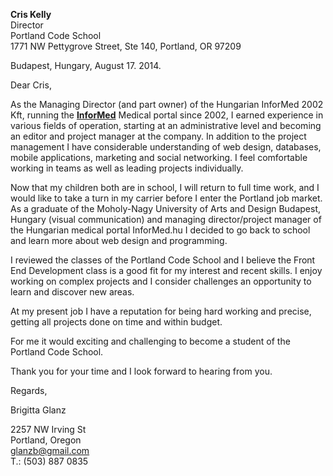 **Cris Kelly**  
Director  
Portland Code School  
1771 NW Pettygrove Street, Ste 140, Portland, OR 97209
 
Budapest, Hungary, August 17. 2014.
 
Dear Cris,
 
As the Managing Director (and part owner) of the Hungarian InforMed 2002 Kft, running the [**InforMed**](www.informed.hu) Medical portal since 2002, I earned experience in various fields of operation, starting at an administrative level and becoming an editor and project manager at the company. In addition to the project management I have considerable understanding of web design, databases, mobile applications, marketing and social networking. I feel comfortable working in teams as well as leading projects individually.

Now that my children both are in school, I will return to full time work, and I would like to take a turn in my carrier before I enter the Portland job market. As a graduate of the Moholy-Nagy University of Arts and Design Budapest, Hungary (visual communication) and managing director/project manager of the Hungarian medical portal InforMed.hu I decided to go back to school and learn more about web design and programming.
 
I reviewed the classes of the Portland Code School and I believe the Front End Development class is a good fit for my interest and recent skills. I enjoy working on complex projects and I consider challenges an opportunity to learn and discover new areas.
 
At my present job I have a reputation for being hard working and precise, getting all projects done on time and within budget.
 
For me it would exciting and challenging to become a student of the Portland Code School.
 
Thank you for your time and I look forward to hearing from you.
 
Regards,

Brigitta Glanz

2257 NW Irving St  
Portland, Oregon  
glanzb@gmail.com  
T.: (503) 887 0835
